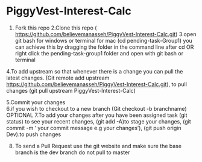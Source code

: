 # PiggyVest-Interest-Calc
1. Fork this repo
2.Clone this repo ( https://github.com/believemanasseh/PiggyVest-Interest-Calc.git)
3.open git bash for windows or terminal for mac (cd pending-task-Group1) you can achieve this by dragging the folder in the command line after cd OR right click the pending-task-group1 folder and open with git bash or terminal

 4.To add upstream so that whenever there is a change you can pull the latest changes. (Git remote add upstream https://github.com/believemanasseh/PiggyVest-Interest-Calc.git), to pull changes (git pull upstream PiggyVest-Interest-Calc)  

 5.Commit your changes  
 6.if you wish to checkout to a new branch (Git checkout -b branchname) OPTIONAL
 7.To add your changes after you have been assigned task (git status) to see your recent changes, (git add -A)to stage your changes, (git commit -m ‘ your commit message e.g your changes’), (git push origin Dev).to push changes

  8. To send a Pull Request use the git website and make sure the base branch is the dev branch do not pull to master 

    

    
